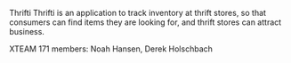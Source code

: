 Thrifti
Thrifti is an application to track inventory at thrift stores, so that
consumers can find items they are looking for, and thrift stores can attract
business.

XTEAM 171 members:
Noah Hansen, Derek Holschbach
